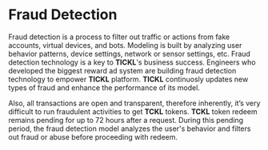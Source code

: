# Fraud Detection

Fraud detection is a process to filter out traffic or actions from fake accounts, virtual devices, and bots. Modeling is built by analyzing user behavior patterns, device settings, network or sensor settings, etc. Fraud detection technology is a key to **TICKL**'s business success. Engineers who developed the biggest reward ad system are building fraud detection technology to empower **TICKL** platform. **TICKL** continuosly updates new types of fraud and enhance the performance of its model.&#x20;

Also, all transactions are open and transparent, therefore inherently, it’s very difficult to run fraudulent activities to get **TCKL** tokens. **TCKL** token redeem remains pending for up to 72 hours after a request. During this pending period, the fraud detection model analyzes the user's behavior and filters out fraud or abuse before proceeding with redeem.









